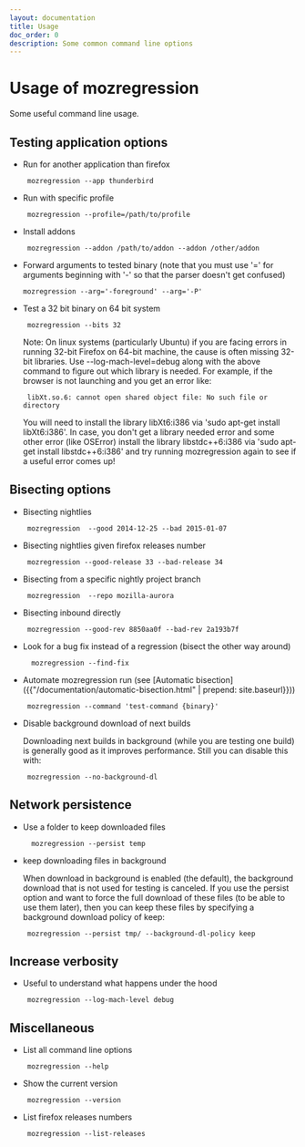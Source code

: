 ```yaml
---
layout: documentation
title: Usage
doc_order: 0
description: Some common command line options
---
```


# Usage of mozregression

Some useful command line usage.


## Testing application options

- Run for another application than firefox

       mozregression --app thunderbird

- Run with specific profile

       mozregression --profile=/path/to/profile

- Install addons

       mozregression --addon /path/to/addon --addon /other/addon

-  Forward arguments to tested binary (note that you must use '=' for arguments beginning with '-' so that the     parser doesn't get confused)

       mozregression --arg='-foreground' --arg='-P'

- Test a 32 bit binary on 64 bit system

       mozregression --bits 32

  Note: On linux systems (particularly Ubuntu) if you are facing errors in running 32-bit Firefox on
  64-bit machine, the cause is often missing 32-bit libraries. Use --log-mach-level=debug along with the
  above command to figure out which library is needed. For example, if the browser is not launching and
  you get an error like:

       libXt.so.6: cannot open shared object file: No such file or directory

  You will need to install the library libXt6:i386 via 'sudo apt-get install libXt6:i386'. In case,
  you don't get a library needed error and some other error (like OSError) install the library
  libstdc++6:i386 via 'sudo apt-get install libstdc++6:i386' and try running mozregression again to see if
  a useful error comes up!

## Bisecting options

- Bisecting nightlies

       mozregression  --good 2014-12-25 --bad 2015-01-07

- Bisecting nightlies given firefox releases number

       mozregression --good-release 33 --bad-release 34

- Bisecting from a specific nightly project branch

       mozregression  --repo mozilla-aurora

- Bisecting inbound directly

       mozregression --good-rev 8850aa0f --bad-rev 2a193b7f

- Look for a bug fix instead of a regression (bisect the other way around)

        mozregression --find-fix

- Automate mozregression run (see [Automatic bisection]({{"/documentation/automatic-bisection.html" | prepend: site.baseurl}}))

       mozregression --command 'test-command {binary}'

- Disable background download of next builds

  Downloading next builds in background (while you are testing one build) is generally good as it
  improves performance. Still you can disable this with:

       mozregression --no-background-dl

## Network persistence

- Use a folder to keep downloaded files

        mozregression --persist temp

- keep downloading files in background

  When download in background is enabled (the default), the background download that
  is not used for testing is canceled. If you use the persist option and want to force
  the full download of these files (to be able to use them later), then you can keep
  these files by specifying a background download policy of keep:

       mozregression --persist tmp/ --background-dl-policy keep

## Increase verbosity

- Useful to understand what happens under the hood

       mozregression --log-mach-level debug

## Miscellaneous

- List all command line options

       mozregression --help

- Show the current version

       mozregression --version

- List firefox releases numbers

       mozregression --list-releases
